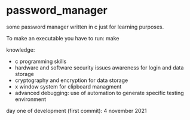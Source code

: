 # password_manager
some password manager written in c just for learning purposes.

To make an executable you have to run:
    make

knowledge:
 - c programming skills
 - hardware and software security issues awareness for login and data storage
 - cryptography and encryption for data storage
 - x window system for clipboard managment
 - advanced debugging: use of automation to generate specific testing environment 

day one of development (first commit): 4 november 2021